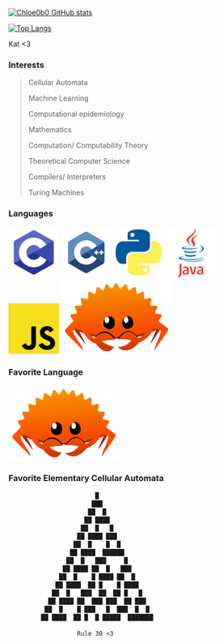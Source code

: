 [![Chloe0b0 GitHub stats](https://github-readme-stats.vercel.app/api?username=Chloe0x0&show_icons=true&theme=tokyonight)](https://github.com/anuraghazra/github-readme-stats)

[![Top Langs](https://github-readme-stats.vercel.app/api/top-langs/?username=Chloe0x0&theme=tokyonight&layout=compact)](https://github.com/anuraghazra/github-readme-stats)

Kat <3

### Interests
> Cellular Automata
>
> Machine Learning
> 
> Computational epidemiology
>
> Mathematics
>
> Computation/ Computability Theory
>
> Theoretical Computer Science
>
> Compilers/ Interpreters
>
> Turing Machines

### Languages
![](https://github.com/chloe0b0/chloe0b0/blob/main/imgs/C.png)
![](https://github.com/chloe0b0/chloe0b0/blob/main/imgs/C++.png)
![](https://github.com/chloe0b0/chloe0b0/blob/main/imgs/Python.png)
![](https://github.com/chloe0b0/chloe0b0/blob/main/imgs/java.png)
![](https://github.com/chloe0b0/chloe0b0/blob/main/imgs/JS.png)
![](https://github.com/chloe0b0/chloe0b0/blob/main/imgs/Rust.png)

### Favorite Language
![](https://github.com/chloe0b0/chloe0b0/blob/main/imgs/Rust.png)

### Favorite Elementary Cellular Automata
                            █
                           ███
                          ██  █
                         ██ ████
                        ██  █   █
                       ██ ████ ███
                      ██  █    █  █
                     ██ ████  ██████
                    ██  █   ███     █
                   ██ ████ ██  █   ███
                  ██  █    █ ████ ██  █
                 ██ ████  ██ █    █ ████
                ██  █   ███  ██  ██ █   █
               ██ ████ ██  ███ ███  ██ ███
              ██  █    █ ███   █  ███  █  █
             ██ ████  ██ █  █ █████  ███████
             
                       Rule 30 <3 
